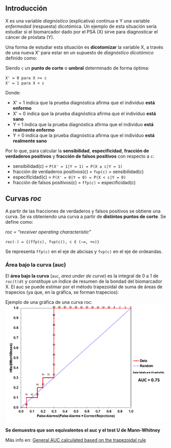 ## Introducción

X es una variable _diagnóstico_ (explicativa)  continua e Y una variable _enfermedad_ (respuesta) dicotómica.
Un ejemplo de esta situación sería estudiar si el biomarcador dado por el PSA (X) sirve para diagnosticar el cáncer de próstata (Y).

Una forma de estudiar esta situación es **dicotomizar** la variable X, a través de una nueva X' para estar en un supuesto de *diagnóstico dicotómico* definido como:

Siendo `c` un **punto de corte** o **umbral** determinado de forma óptima:

```
X' = 0 para X >= c
X' = 1 para X < c
```

Donde:

* X' = 1 indica que la prueba diagnóstica afirma que el individuo **está enfermo**
* X' = 0 indica que la prueba diagnóstica afirma que el individuo **está sano**
* Y = 1 indica que la prueba diagnóstica afirma que el individuo **está realmente enfermo**
* Y = 0 indica que la prueba diagnóstica afirma que el individuo **está realmente sano**

Por lo que, para calcular la **sensibilidad**,  **especificidad**, **fracción de verdaderos positivos** y **fracción de falsos positivos** con respecto a `c`:

* sensibilidad(c) = `P(X' = 1|Y = 1) = P(X ≥ c|Y = 1)`
* fracción de verdaderos positivos(c) = `fvp(c)` = sensibilidad(c)
* especificidad(c) = `P(X' = 0|Y = 0) = P(X < c|Y = 0)`
* fracción de falsos positivos(c) = `ffp(c)` = especificidad(c)

## Curvas _roc_

A partir de las fracciones de verdaderos y falsos positivos se obtiene una curva. Se va obteniendo una curva a partir de **distintos puntos de corte**. Se define como:

_roc = “receiver operating characteristic”_

```
roc(·) = {(ffp(c), fvp(c)), c ∈ (−∞, +∞)}
```

Se representa `ffp(c)` en el eje de abcisas y `fvp(c)` en el eje de ordeandas.

### Área bajo la curva (auc)

El **área bajo la curva** (`auc`, _area under de curve_) es la integral de 0 a 1 de `roc(t)dt` y constituye un  índice de resumen de la bondad del biomarcador X. El auc se puede estimar por el método trapezoidal de suma de áreas de trapecios (ya que, en la gráfica, se forman trapecios):

Ejemplo de una gráfica de una curva roc:
![Gráfica de una curva roc](../../../../../assets/img/roc-table.png)

**Se demuestra que son equivalentes el auc y el test U de Mann-Whitney**

Más info en: [General AUC calculated based on the trapezoidal rule](https://www.lexjansen.com/pharmasug-cn/2016/DS/PharmaSUG-China-2016-DS02.pdf)